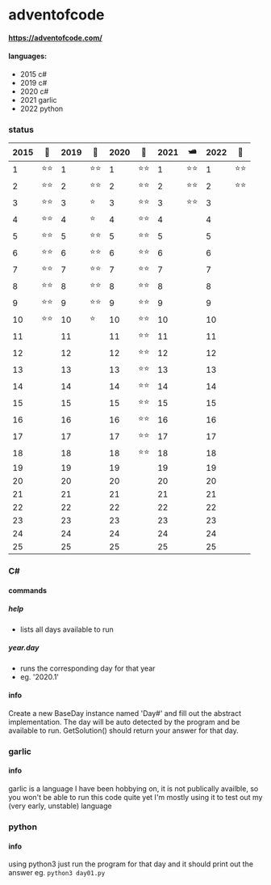 # adventofcode
#### https://adventofcode.com/
#### languages: 
- 2015 c#
- 2019 c#
- 2020 c#
- 2021 garlic 
- 2022 python

### status
|2015|🎄|2019|🚀|2020|🌴|2021|🛥️|2022|🦌|
|--|---|--|---|--|---|--|---|--|---|
|1 |⭐⭐|1 |⭐⭐|1 |⭐⭐|1 |⭐⭐|1 |⭐⭐|
|2 |⭐⭐|2 |⭐⭐|2 |⭐⭐|2 |⭐⭐|2 |⭐⭐|
|3 |⭐⭐|3 |⭐ |3 |⭐⭐|3 |⭐⭐|3 |  |
|4 |⭐⭐|4 |⭐ |4 |⭐⭐|4 |  |4 |  |
|5 |⭐⭐|5 |⭐⭐|5 |⭐⭐|5 |  |5 |  |
|6 |⭐⭐|6 |⭐⭐|6 |⭐⭐|6 |  |6 |  |
|7 |⭐⭐|7 |⭐⭐|7 |⭐⭐|7 |  |7 |  |
|8 |⭐⭐|8 |⭐⭐|8 |⭐⭐|8 |  |8 |  |
|9 |⭐⭐|9 |⭐⭐|9 |⭐⭐|9 |  |9 |  |
|10|⭐⭐|10|⭐ |10|⭐⭐|10|  |10|  |
|11|   |11|   |11|⭐⭐|11|  |11|  |
|12|   |12|   |12|⭐⭐|12|  |12|  |
|13|   |13|   |13|⭐⭐|13|  |13|  |
|14|   |14|   |14|⭐⭐|14|  |14|  |
|15|   |15|   |15|⭐⭐|15|  |15|  |
|16|   |16|   |16|⭐⭐|16|  |16|  |
|17|   |17|   |17|⭐⭐|17|  |17|  |
|18|   |18|   |18|⭐⭐|18|  |18|  |
|19|   |19|   |19|   |19|  |19|  |
|20|   |20|   |20|   |20|  |20|  |
|21|   |21|   |21|   |21|  |21|  |
|22|   |22|   |22|   |22|  |22|  |
|23|   |23|   |23|   |23|  |23|  |
|24|   |24|   |24|   |24|  |24|  |
|25|   |25|   |25|   |25|  |25|  |

### C# 
#### commands
##### help
  - lists all days available to run
##### year.day
  - runs the corresponding day for that year
  - eg. '2020.1'

#### info
Create a new BaseDay instance named 'Day#' and fill out the abstract implementation.
The day will be auto detected by the program and be available to run.
GetSolution() should return your answer for that day.

### garlic 
#### info
garlic is a language I have been hobbying on, it is not publically availble, so you won't be able to run this code quite yet
I'm mostly using it to test out my (very early, unstable) language

### python 
#### info
using python3 just run the program for that day and it should print out the answer
eg. `python3 day01.py`